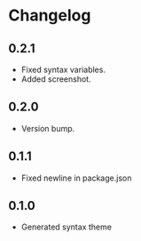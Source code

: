 # Changelog

## 0.2.1
* Fixed syntax variables.
* Added screenshot.

## 0.2.0
* Version bump.

## 0.1.1
* Fixed newline in package.json

## 0.1.0
* Generated syntax theme
